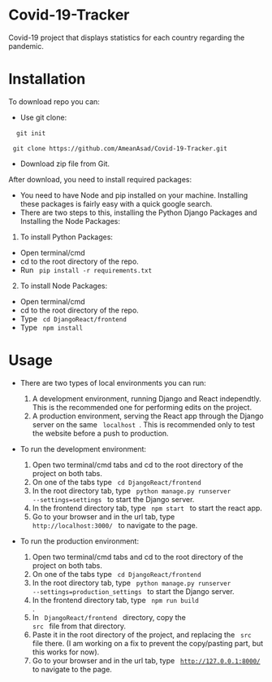 # Covid-19-Tracker
Covid-19 project that displays statistics for each country regarding the pandemic. 


# Installation
To download repo you can:
 - Use git clone:
  <pre> <code> git init </code></pre>
  <pre> <code>git clone https://github.com/AmeanAsad/Covid-19-Tracker.git </code> </pre>
 - Download zip file from Git. 
 
 After download, you need to install required packages:
  - You need to have Node and pip installed on your machine. Installing these packages is fairly easy with a quick google search. 
  - There are two steps to this, installing the Python Django Packages and Installing the Node Packages:
  1. To install Python Packages:
   - Open terminal/cmd
   - cd to the root directory of the repo. 
   - Run <code> pip install -r requirements.txt </code> 
  2. To install Node Packages:
   - Open terminal/cmd
   - cd to the root directory of the repo.
   - Type <code> cd DjangoReact/frontend </code>
   - Type <code> npm install </code> 

# Usage

- There are two types of local environments you can run:
  1. A development environment, running Django and React independtly. This is the recommended one for performing edits on the project. 
  2. A production environment, serving the React app through the Django server on the same <code> localhost </code>. This is recommended only to test the website before a push to production. 
  
 - To run the development environment: 
   1. Open two terminal/cmd tabs and cd to the root directory of the project on both tabs.
   2. On one of the tabs type <code> cd DjangoReact/frontend </code> 
   3. In the root directory tab, type <code> python manage.py runserver --settings=settings </code> to start the Django server.
   4. In the frontend directory tab, type <code> npm start </code> to start the react app. 
   5. Go to your browser and in the url tab, type <code> http://localhost:3000/ </code> to navigate to the page. 
   
 - To run the production environment: 
   1. Open two terminal/cmd tabs and cd to the root directory of the project on both tabs.
   2. On one of the tabs type <code> cd DjangoReact/frontend </code> 
   3. In the root directory tab, type <code> python manage.py runserver --settings=production_settings </code> to start the Django server.
   4. In the frontend directory tab, type <code> npm run build </code>. 
   5. In <code> DjangoReact/frontend </code> directory, copy the <code> src </code> file from that directory.
   6. Paste it in the root directory of the project, and replacing the <code> src </code> file there. (I am working on a fix to prevent the copy/pasting part, but this works for now).
   7. Go to your browser and in the url tab, type <code> http://127.0.0.1:8000/ </code> to navigate to the page. 
   
   
 
   
